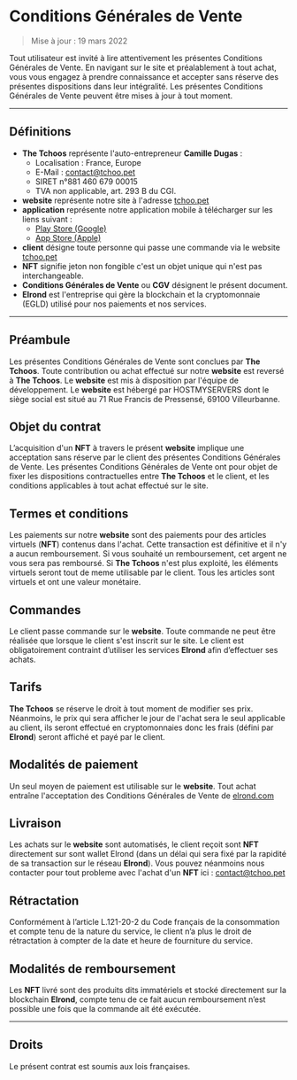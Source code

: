 # Conditions Générales de Vente

> Mise à jour : 19 mars 2022

Tout utilisateur est invité à lire attentivement les présentes Conditions Générales de Vente. En navigant sur le site et préalablement à tout achat, vous vous engagez à prendre connaissance et accepter sans réserve des présentes dispositions dans leur intégralité. Les présentes Conditions Générales de Vente peuvent être mises à jour à tout moment.

---

## Définitions

- **The Tchoos** représente l'auto-entrepreneur **Camille Dugas** :
    - Localisation : France, Europe
    - E-Mail : contact@tchoo.pet
    - SIRET n°881 460 679 00015
    - TVA non applicable, art. 293 B du CGI.
- **website** représente notre site à l'adresse [tchoo.pet](https://tchoo.pet)
- **application** représente notre application mobile à télécharger sur les liens suivant : 
    - [Play Store (Google)](https://play.google.com/store/apps/details?id=com.tchoo.pet)
    - [App Store (Apple)](https://apps.apple.com/us/app/tchoo-pet/id1498797554)
- **client** désigne toute personne qui passe une commande via le website [tchoo.pet](https://tchoo.pet)
- **NFT** signifie jeton non fongible c'est un objet unique qui n'est pas interchangeable.
- **Conditions Générales de Vente** ou **CGV** désignent le présent document.
- **Elrond** est l'entreprise qui gère la blockchain et la cryptomonnaie (EGLD) utilisé pour nos paiements et nos services.

---

## Préambule

Les présentes Conditions Générales de Vente sont conclues par **The Tchoos**. Toute contribution ou achat effectué sur notre **website** est reversé à **The Tchoos**. Le **website**  est mis à disposition par l'équipe de développement. Le **website** est hébergé par HOSTMYSERVERS dont le siège social est situé au 71 Rue Francis de Pressensé, 69100 Villeurbanne.

## Objet du contrat

L’acquisition d'un **NFT** à travers le présent **website** implique une acceptation sans réserve par le client des présentes Conditions Générales de Vente. Les présentes Conditions Générales de Vente ont pour objet de fixer les dispositions contractuelles entre **The Tchoos** et le client, et les conditions applicables à tout achat effectué sur le site.

## Termes et conditions 

Les paiements sur notre **website** sont des paiements pour des articles virtuels (**NFT**) contenus dans l'achat. Cette transaction est définitive et il n'y a aucun remboursement. Si vous souhaité un remboursement, cet argent ne vous sera pas remboursé. Si **The Tchoos** n'est plus exploité, les éléments virtuels seront tout de meme utilisable par le client. Tous les articles sont virtuels et ont une valeur monétaire.

## Commandes

Le client passe commande sur le **website**. Toute commande ne peut être réalisée que lorsque le client s'est inscrit sur le site. Le client est obligatoirement contraint d’utiliser les services **Elrond** afin d’effectuer ses achats.

## Tarifs 

**The Tchoos** se réserve le droit à tout moment de modifier ses prix. Néanmoins, le prix qui sera afficher le jour de l'achat sera le seul applicable au client, ils seront effectué en cryptomonnaies donc les frais (défini par **Elrond**) seront affiché et payé par le client.

## Modalités de paiement

Un seul moyen de paiement est utilisable sur le **website**. Tout achat entraîne l'acceptation des Conditions Générales de Vente de [elrond.com](https://elrond.com)

## Livraison

Les achats sur le **website** sont automatisés, le client reçoit sont **NFT** directement sur sont wallet Elrond (dans un délai qui sera fixé par la rapidité de sa transaction sur le réseau **Elrond**). Vous pouvez néanmoins nous contacter pour tout probleme avec l'achat d'un **NFT** ici : [contact@tchoo.pet](mailto://contact@tchoo.pet)

## Rétractation 

Conformément à l’article L.121-20-2 du Code français de la consommation et compte tenu de la nature du service, le client n’a plus le droit de rétractation à compter de la date et heure de fourniture du service.

## Modalités de remboursement

Les **NFT** livré sont des produits dits immatériels et stocké directement sur la blockchain **Elrond**, compte tenu de ce fait aucun remboursement n’est possible une fois que la commande ait été exécutée.

---

## Droits

Le présent contrat est soumis aux lois françaises.